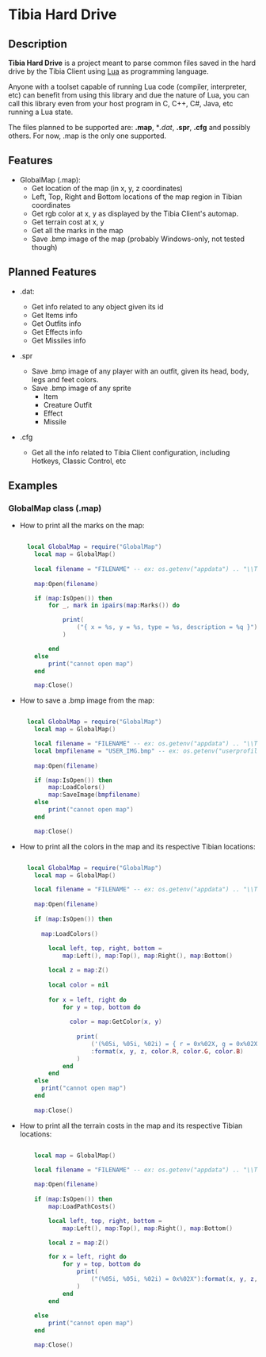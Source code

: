 # Tibia Hard Drive

## Description

**Tibia Hard Drive** is a project meant to parse common files saved in the hard drive by the Tibia Client using [Lua](http://www.lua.org) as programming language.

Anyone with a toolset capable of running Lua code (compiler, interpreter, etc) can benefit from using this library and due the nature of Lua, you can call this library even from your host program in C, C++, C#, Java, etc running a Lua state.

The files planned to be supported are: **.map**, **.dat*, **.spr**, **.cfg** and possibly others. For now, .map is the only one supported.

## Features

* GlobalMap (.map):
  * Get location of the map (in x, y, z coordinates)
  * Left, Top, Right and Bottom locations of the map region in Tibian coordinates
  * Get rgb color at x, y as displayed by the Tibia Client's automap.
  * Get terrain cost at x, y
  * Get all the marks in the map
  * Save .bmp image of the map (probably Windows-only, not tested though)

## Planned Features

* .dat:
  * Get info related to any object given its id
  * Get Items info
  * Get Outfits info
  * Get Effects info
  * Get Missiles info

* .spr
  * Save .bmp image of any player with an outfit, given its head, body, legs and feet colors.
  * Save .bmp image of any sprite
    * Item
    * Creature Outfit
    * Effect
    * Missile

* .cfg
  * Get all the info related to Tibia Client configuration, including Hotkeys, Classic Control, etc

## Examples

### GlobalMap class (.map)
* How to print all the marks on the map:
    ```lua

      local GlobalMap = require("GlobalMap")
    	local map = GlobalMap()
    	
    	local filename = "FILENAME" -- ex: os.getenv("appdata") .. "\\Tibia\\Automap\\12812507.map"
    	
    	map:Open(filename)
    
    	if (map:IsOpen()) then
    		for _, mark in ipairs(map:Marks()) do
    
    			print(
    				("{ x = %s, y = %s, type = %s, description = %q }"):format(mark.X, mark.Y, mark.Type, mark.Description)
    			)
    
    		end
    	else
    		print("cannot open map")
    	end
    
    	map:Close()

* How to save a .bmp image from the map:
    ```lua

      local GlobalMap = require("GlobalMap")
    	local map = GlobalMap()
    
    	local filename = "FILENAME" -- ex: os.getenv("appdata") .. "\\Tibia\\Automap\\12812507.map"
    	local bmpfilename = "USER_IMG.bmp" -- ex: os.getenv("userprofile) .. "\\venore.bmp"
    	
    	map:Open(filename)
    
    	if (map:IsOpen()) then
    		map:LoadColors()
    		map:SaveImage(bmpfilename)
    	else
    		print("cannot open map")
    	end
    
    	map:Close()

* How to print all the colors in the map and its respective Tibian locations:
    ```lua

      local GlobalMap = require("GlobalMap")
    	local map = GlobalMap()
    
    	local filename = "FILENAME" -- ex: os.getenv("appdata") .. "\\Tibia\\Automap\\12812507.map"
    	
    	map:Open(filename)
    	
    	if (map:IsOpen()) then
    	  
    	  map:LoadColors()
      	
    		local left, top, right, bottom =
    			map:Left(), map:Top(), map:Right(), map:Bottom()
    
    		local z = map:Z()
    		
    		local color = nil
    		
    		for x = left, right do
    			for y = top, bottom do
    			  
    			  color = map:GetColor(x, y)
    			
    				print(
    					('(%05i, %05i, %02i) = { r = 0x%02X, g = 0x%02X, b = 0x%02X }')
    					:format(x, y, z, color.R, color.G, color.B)
    				)
    			end
    		end
    	else
    	  print("cannot open map")
    	end
    	
    	map:Close()

* How to print all the terrain costs in the map and its respective Tibian locations:
    ```lua

    	local map = GlobalMap()
    
    	local filename = "FILENAME" -- ex: os.getenv("appdata") .. "\\Tibia\\Automap\\12812507.map"
    	
    	map:Open(filename)
    	
    	if (map:IsOpen()) then
    		map:LoadPathCosts()
    
    		local left, top, right, bottom =
    			map:Left(), map:Top(), map:Right(), map:Bottom()
    
    		local z = map:Z()
    
    		for x = left, right do
    			for y = top, bottom do
    				print(
    					("(%05i, %05i, %02i) = 0x%02X"):format(x, y, z, map:GetPathCost(x, y))
    				)
    			end
    		end
    		
    	else
    		print("cannot open map")
    	end
    
    	map:Close()
